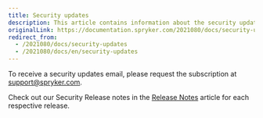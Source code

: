 ```yaml
---
title: Security updates
description: This article contains information about the security updates that happened to the Spryker Commerce OS.
originalLink: https://documentation.spryker.com/2021080/docs/security-updates
redirect_from:
  - /2021080/docs/security-updates
  - /2021080/docs/en/security-updates
---
```


To receive a security updates email, please request the subscription at [support@spryker.com](support@spryker.com).
     
Check out our Security Release notes in the [Release Notes](https://documentation.spryker.com/docs/release-notes) article for each respective release.

